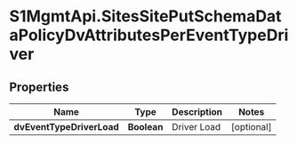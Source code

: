 # S1MgmtApi.SitesSitePutSchemaDataPolicyDvAttributesPerEventTypeDriver

## Properties
Name | Type | Description | Notes
------------ | ------------- | ------------- | -------------
**dvEventTypeDriverLoad** | **Boolean** | Driver Load | [optional] 


